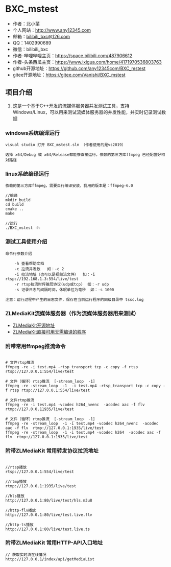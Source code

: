 # BXC_mstest

* 作者：北小菜 
* 个人网站：http://www.any12345.com
* 邮箱：bilibili_bxc@126.com
* QQ：1402990689
* 微信：bilibili_bxc
* 作者-哔哩哔哩主页：https://space.bilibili.com/487906612
* 作者-头条西瓜主页：https://www.ixigua.com/home/4171970536803763
* github开源地址：https://github.com/any12345com/BXC_mstest
* gitee开源地址：https://gitee.com/Vanishi/BXC_mstest


## 项目介绍
1. 这是一个基于C++开发的流媒体服务器并发测试工具，支持Windows/Linux，可以用来测试流媒体服务器的并发性能，并实时记录测试数据

### windows系统编译运行
~~~
visual studio 打开 BXC_mstest.sln （作者使用的是vs2019）

选择 x64/Debug 或 x64/Release都能够直接运行，依赖的第三方库ffmpeg 已经配置好相对路径

~~~

### linux系统编译运行
~~~
依赖的第三方库ffmpeg，需要自行编译安装，我用的版本是：ffmpeg-6.0

//编译
mkdir build
cd build
cmake ..
make

//运行
./BXC_mstest -h
~~~

### 测试工具使用介绍

~~~
命令行参数介绍

    -h 查看帮助文档
    -c 拉流并发数   如：-c 2
    -i 拉流地址（也可以是视频流文件）  如：-i rtsp://192.168.1.3:554/live/test
    -r rtsp拉流时传输层协议(udp或tcp)  如：-r udp
    -s 记录日志的间隔时间，休眠单位为毫秒  如：-s 1000

注意：运行过程中产生的日志文件，保存在当前运行程序的同级目录中 tssc.log
~~~
### ZLMediaKit流媒体服务器（作为流媒体服务器用来测试）

* [ZLMediaKit开源地址](https://gitee.com/xia-chu/ZLMediaKit)
* [ZLMediaKit直接可用无需编译的程序 ](https://gitee.com/Vanishi/zlm)


### 附带常用ffmpeg推流命令

~~~

# 文件rtsp推流
ffmpeg -re -i test.mp4 -rtsp_transport tcp -c copy -f rtsp rtsp://127.0.0.1:554/live/test

# 文件（循环）rtsp推流  [-stream_loop  -1]
ffmpeg -re -stream_loop  -1  -i test.mp4 -rtsp_transport tcp -c copy -f rtsp rtsp://127.0.0.1:554/live/test

# 文件rtmp推流
ffmpeg -re -i test.mp4 -vcodec h264_nvenc  -acodec aac -f flv  rtmp://127.0.0.11935/live/test

# 文件（循环）rtmp推流  [-stream_loop  -1]
ffmpeg -re -stream_loop  -1 -i test.mp4 -vcodec h264_nvenc  -acodec aac -f flv  rtmp://127.0.0.1:1935/live/test
ffmpeg -re -stream_loop  -1 -i test.mp4 -vcodec h264  -acodec aac -f flv  rtmp://127.0.0.1:1935/live/test

~~~

### 附带ZLMediaKit 常用转发协议拉流地址

~~~

//rtsp播放
rtsp://127.0.0.1:554/live/test

//rtmp播放
rtmp://127.0.0.1:1935/live/test

//hls播放
http://127.0.0.1:80/live/test/hls.m3u8

//http-flv播放
http://127.0.0.1:80/live/test.live.flv

//http-ts播放
http://127.0.0.1:80/live/test.live.ts

~~~

### 附带ZLMediaKit 常用HTTP-API入口地址
~~~
// 获取实时流在线情况
http://127.0.0.1/index/api/getMediaList

~~~


